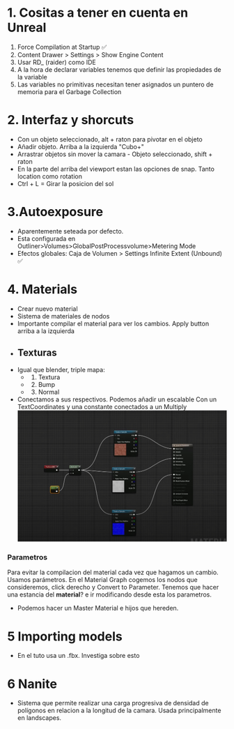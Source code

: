 #  1. Cositas a tener en cuenta en Unreal
1. Force Compilation at Startup ✅
2. Content Drawer > Settings > Show Engine Content
3. Usar RD_ (raider) como IDE
4. A la hora de declarar variables tenemos que definir las propiedades de la variable
5. Las variables no primitivas necesitan tener asignados un puntero de memoria para el Garbage Collection

 # 2. Interfaz y shorcuts
- Con un objeto seleccionado, alt + raton para pivotar en el objeto
- Añadir objeto. Arriba a la izquierda "Cubo+"
- Arrastrar objetos sin mover la camara - Objeto seleccionado, shift + raton
- En la parte del arriba del viewport estan las opciones de snap. Tanto location como rotation
- Ctrl + L = Girar la posicion del sol

# 3.Autoexposure 
- Aparentemente seteada por defecto. 
- Esta configurada en Outliner>Volumes>GlobalPostProcessvolume>Metering Mode
- Efectos globales: Caja de Volumen > Settings Infinite Extent (Unbound) ✅

# 4. Materials
- Crear nuevo material
- Sistema de materiales de nodos
- Importante compilar el material para ver los cambios. Apply button arriba a la izquierda
- ## Texturas
- Igual que blender, triple mapa:
  - 1. Textura
  - 2. Bump
  - 3. Normal 
 - Conectamos a sus respectivos.
  Podemos añadir un escalable Con un TextCoordinates y una constante conectados a un Multiply 
  ![alt text](image-1.png)
  
  ### Parametros
  Para evitar la compilacion del material cada vez que hagamos un cambio. Usamos parámetros.
  En el Material Graph cogemos los nodos que consideremos, click derecho y Convert to Parameter.
  Tenemos que hacer una estancia del **material**? e ir modificando desde esta los parametros.
  - Podemos hacer un Master Material e hijos que hereden.

# 5 Importing models
- En el tuto usa un .fbx. Investiga sobre esto

# 6 Nanite
- Sistema que permite realizar una carga progresiva de densidad de polígonos en relacion a la longitud de la camara. Usada principalmente en landscapes.
